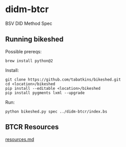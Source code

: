 # didm-btcr
BSV DID Method Spec

## Running bikeshed

Possible prereqs:
```
brew install python@2
```

Install:
```
git clone https://github.com/tabatkins/bikeshed.git
cd <location>/bikeshed
pip install --editable <location>/bikeshed
pip install pygments lxml --upgrade
```

Run:
```
python bikeshed.py spec ../didm-btcr/index.bs
```

## BTCR Resources

[resources.md](resources.md)
